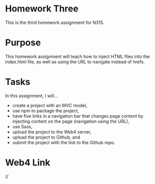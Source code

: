 # Homework Three

This is the third homework assignment for N315.

# Purpose

This homework assignment will teach how to inject HTML files into the index.html file, as well as using the URL to navigate instead of hrefs.

# Tasks

In this assignment, I will...

- create a project with an MVC model,
- use npm to package the project,
- have five links in a navigation bar that changes page content by injecting content on the page (navigation using the URL),
- use Sass,
- upload the project to the Web4 server,
- upload the project to Github, and
- submit the project with the link to the Github repo.

# Web4 Link

//
